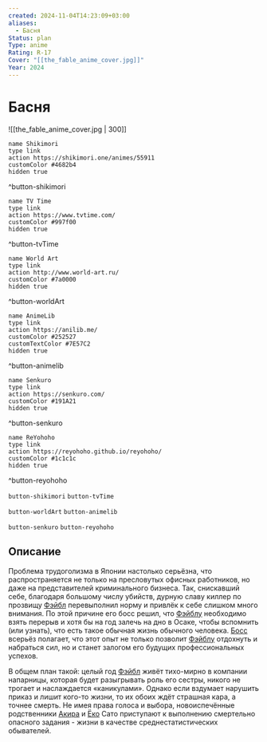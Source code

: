 ```yaml
---
created: 2024-11-04T14:23:09+03:00
aliases:
  - Басня
Status: plan
Type: anime
Rating: R-17
Cover: "[[the_fable_anime_cover.jpg]]"
Year: 2024
---
```


# Басня

![[the_fable_anime_cover.jpg | 300]]

```button
name Shikimori
type link
action https://shikimori.one/animes/55911
customColor #4682b4
hidden true
```
^button-shikimori

```button
name TV Time
type link
action https://www.tvtime.com/
customColor #997f00
hidden true
```
^button-tvTime

```button
name World Art
type link
action http://www.world-art.ru/
customColor #7a0000
hidden true
```
^button-worldArt

```button
name AnimeLib
type link
action https://anilib.me/
customColor #252527
customTextColor #7E57C2
hidden true
```
^button-animelib

```button
name Senkuro
type link
action https://senkuro.com/
customColor #191A21
hidden true
```
^button-senkuro

```button
name ReYohoho
type link
action https://reyohoho.github.io/reyohoho/
customColor #1c1c1c
hidden true
```
^button-reyohoho

`button-shikimori` `button-tvTime`

`button-worldArt` `button-animelib`

`button-senkuro` `button-reyohoho`

## Описание

Проблема трудоголизма в Японии настолько серьёзна, что распространяется не только на пресловутых офисных работников, но даже на представителей криминального бизнеса. Так, снискавший себе, благодаря большому числу убийств, дурную славу киллер по прозвищу [Фэйбл](https://shikimori.one/characters/155550-akira-satou) перевыполнил норму и привлёк к себе слишком много внимания. По этой причине его босс решил, что [Фэйблу](https://shikimori.one/characters/155550-akira-satou) необходимо взять перерыв и хотя бы на год залечь на дно в Осаке, чтобы вспомнить (или узнать), что есть такое обычная жизнь обычного человека. [Босс](https://shikimori.one/characters/241953-boss) всерьёз полагает, что этот опыт не только позволит [Фэйблу](https://shikimori.one/characters/155550-akira-satou) отдохнуть и набраться сил, но и станет залогом его будущих профессиональных успехов.

В общем план такой: целый год [Фэйбл](https://shikimori.one/characters/155550-akira-satou) живёт тихо-мирно в компании напарницы, которая будет разыгрывать роль его сестры, никого не трогает и наслаждается «каникулами». Однако если вздумает нарушить приказ и лишит кого-то жизни, то их обоих ждёт страшная кара, а точнее смерть. Не имея права голоса и выбора, новоиспечённые родственники [Акира](https://shikimori.one/characters/155550-akira-satou) и [Ёко](https://shikimori.one/characters/159518-youko-satou) Сато приступают к выполнению смертельно опасного задания - жизни в качестве среднестатистических обывателей.
